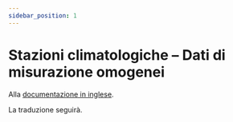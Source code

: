 ```yaml
---
sidebar_position: 1
---
```


# Stazioni climatologiche – Dati di misurazione omogenei

Alla [documentazione in inglese](https://opendatadocs.meteoswiss.ch/c-climate-data/c1-climate-stations_homogeneous).

La traduzione seguirà.
